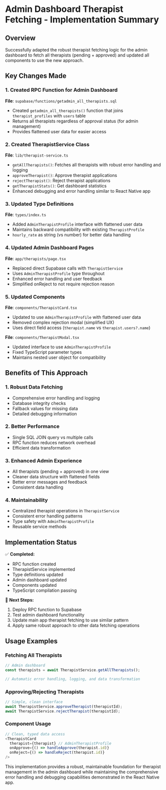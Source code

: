 # Admin Dashboard Therapist Fetching - Implementation Summary

## Overview

Successfully adapted the robust therapist fetching logic for the admin dashboard to fetch all therapists (pending + approved) and updated all components to use the new approach.

## Key Changes Made

### 1. Created RPC Function for Admin Dashboard

**File**: `supabase/functions/getadmin_all_therapists.sql`

- Created `getadmin_all_therapists()` function that joins `therapist_profiles` with `users` table
- Returns all therapists regardless of approval status (for admin management)
- Provides flattened user data for easier access

### 2. Created TherapistService Class

**File**: `lib/therapist-service.ts`

- `getAllTherapists()`: Fetches all therapists with robust error handling and logging
- `approveTherapist()`: Approve therapist applications
- `rejectTherapist()`: Reject therapist applications
- `getTherapistStats()`: Get dashboard statistics
- Enhanced debugging and error handling similar to React Native app

### 3. Updated Type Definitions

**File**: `types/index.ts`

- Added `AdminTherapistProfile` interface with flattened user data
- Maintains backward compatibility with existing `TherapistProfile`
- `hourly_rate` as string (vs number) for better data handling

### 4. Updated Admin Dashboard Pages

**File**: `app/therapists/page.tsx`

- Replaced direct Supabase calls with `TherapistService`
- Uses `AdminTherapistProfile` type throughout
- Enhanced error handling and user feedback
- Simplified onReject to not require rejection reason

### 5. Updated Components

**File**: `components/TherapistCard.tsx`

- Updated to use `AdminTherapistProfile` with flattened user data
- Removed complex rejection modal (simplified UX)
- Uses direct field access (`therapist.name` vs `therapist.users?.name`)

**File**: `components/TherapistModal.tsx`

- Updated interface to use `AdminTherapistProfile`
- Fixed TypeScript parameter types
- Maintains nested user object for compatibility

## Benefits of This Approach

### 1. **Robust Data Fetching**

- Comprehensive error handling and logging
- Database integrity checks
- Fallback values for missing data
- Detailed debugging information

### 2. **Better Performance**

- Single SQL JOIN query vs multiple calls
- RPC function reduces network overhead
- Efficient data transformation

### 3. **Enhanced Admin Experience**

- All therapists (pending + approved) in one view
- Cleaner data structure with flattened fields
- Better error messages and feedback
- Consistent data handling

### 4. **Maintainability**

- Centralized therapist operations in `TherapistService`
- Consistent error handling patterns
- Type safety with `AdminTherapistProfile`
- Reusable service methods

## Implementation Status

✅ **Completed:**

- RPC function created
- TherapistService implemented
- Type definitions updated
- Admin dashboard updated
- Components updated
- TypeScript compilation passing

🔄 **Next Steps:**

1. Deploy RPC function to Supabase
2. Test admin dashboard functionality
3. Update main app therapist fetching to use similar pattern
4. Apply same robust approach to other data fetching operations

## Usage Examples

### Fetching All Therapists

```typescript
// Admin dashboard
const therapists = await TherapistService.getAllTherapists();

// Automatic error handling, logging, and data transformation
```

### Approving/Rejecting Therapists

```typescript
// Simple, clean interface
await TherapistService.approveTherapist(therapistId);
await TherapistService.rejectTherapist(therapistId);
```

### Component Usage

```typescript
// Clean, typed data access
<TherapistCard
  therapist={therapist} // AdminTherapistProfile
  onApprove={() => handleApprove(therapist.id)}
  onReject={() => handleReject(therapist.id)}
/>
```

This implementation provides a robust, maintainable foundation for therapist management in the admin dashboard while maintaining the comprehensive error handling and debugging capabilities demonstrated in the React Native app.
